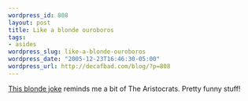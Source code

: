 ```yaml
--- 
wordpress_id: 808
layout: post
title: Like a blonde ouroboros
tags: 
- asides
wordpress_slug: like-a-blonde-ouroboros
wordpress_date: "2005-12-23T16:46:30-05:00"
wordpress_url: http://decafbad.com/blog/?p=808
---
```

[This blonde joke][bj] reminds me a bit of The Aristocrats.  Pretty funny stuff!

[bj]: http://vowe.net/archives/006666.html

